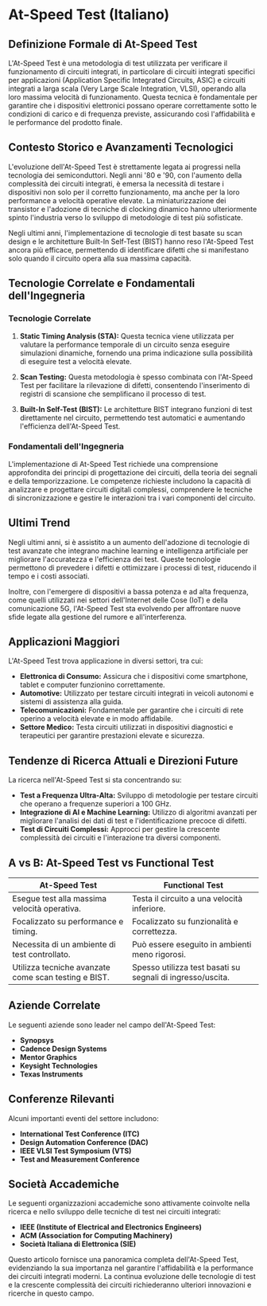# At-Speed Test (Italiano)

## Definizione Formale di At-Speed Test

L'At-Speed Test è una metodologia di test utilizzata per verificare il funzionamento di circuiti integrati, in particolare di circuiti integrati specifici per applicazioni (Application Specific Integrated Circuits, ASIC) e circuiti integrati a larga scala (Very Large Scale Integration, VLSI), operando alla loro massima velocità di funzionamento. Questa tecnica è fondamentale per garantire che i dispositivi elettronici possano operare correttamente sotto le condizioni di carico e di frequenza previste, assicurando così l'affidabilità e le performance del prodotto finale.

## Contesto Storico e Avanzamenti Tecnologici

L'evoluzione dell'At-Speed Test è strettamente legata ai progressi nella tecnologia dei semiconduttori. Negli anni '80 e '90, con l'aumento della complessità dei circuiti integrati, è emersa la necessità di testare i dispositivi non solo per il corretto funzionamento, ma anche per la loro performance a velocità operative elevate. La miniaturizzazione dei transistor e l'adozione di tecniche di clocking dinamico hanno ulteriormente spinto l'industria verso lo sviluppo di metodologie di test più sofisticate.

Negli ultimi anni, l'implementazione di tecnologie di test basate su scan design e le architetture Built-In Self-Test (BIST) hanno reso l'At-Speed Test ancora più efficace, permettendo di identificare difetti che si manifestano solo quando il circuito opera alla sua massima capacità.

## Tecnologie Correlate e Fondamentali dell'Ingegneria

### Tecnologie Correlate

1. **Static Timing Analysis (STA):** Questa tecnica viene utilizzata per valutare la performance temporale di un circuito senza eseguire simulazioni dinamiche, fornendo una prima indicazione sulla possibilità di eseguire test a velocità elevate.
   
2. **Scan Testing:** Questa metodologia è spesso combinata con l'At-Speed Test per facilitare la rilevazione di difetti, consentendo l'inserimento di registri di scansione che semplificano il processo di test.

3. **Built-In Self-Test (BIST):** Le architetture BIST integrano funzioni di test direttamente nel circuito, permettendo test automatici e aumentando l'efficienza dell'At-Speed Test.

### Fondamentali dell'Ingegneria

L'implementazione di At-Speed Test richiede una comprensione approfondita dei principi di progettazione dei circuiti, della teoria dei segnali e della temporizzazione. Le competenze richieste includono la capacità di analizzare e progettare circuiti digitali complessi, comprendere le tecniche di sincronizzazione e gestire le interazioni tra i vari componenti del circuito.

## Ultimi Trend

Negli ultimi anni, si è assistito a un aumento dell'adozione di tecnologie di test avanzate che integrano machine learning e intelligenza artificiale per migliorare l'accuratezza e l'efficienza dei test. Queste tecnologie permettono di prevedere i difetti e ottimizzare i processi di test, riducendo il tempo e i costi associati.

Inoltre, con l'emergere di dispositivi a bassa potenza e ad alta frequenza, come quelli utilizzati nei settori dell'Internet delle Cose (IoT) e della comunicazione 5G, l'At-Speed Test sta evolvendo per affrontare nuove sfide legate alla gestione del rumore e all'interferenza.

## Applicazioni Maggiori

L'At-Speed Test trova applicazione in diversi settori, tra cui:

- **Elettronica di Consumo:** Assicura che i dispositivi come smartphone, tablet e computer funzionino correttamente.
- **Automotive:** Utilizzato per testare circuiti integrati in veicoli autonomi e sistemi di assistenza alla guida.
- **Telecomunicazioni:** Fondamentale per garantire che i circuiti di rete operino a velocità elevate e in modo affidabile.
- **Settore Medico:** Testa circuiti utilizzati in dispositivi diagnostici e terapeutici per garantire prestazioni elevate e sicurezza.

## Tendenze di Ricerca Attuali e Direzioni Future

La ricerca nell'At-Speed Test si sta concentrando su:

- **Test a Frequenza Ultra-Alta:** Sviluppo di metodologie per testare circuiti che operano a frequenze superiori a 100 GHz.
- **Integrazione di AI e Machine Learning:** Utilizzo di algoritmi avanzati per migliorare l'analisi dei dati di test e l'identificazione precoce di difetti.
- **Test di Circuiti Complessi:** Approcci per gestire la crescente complessità dei circuiti e l'interazione tra diversi componenti.

## A vs B: At-Speed Test vs Functional Test

| **At-Speed Test**                        | **Functional Test**                        |
|------------------------------------------|-------------------------------------------|
| Esegue test alla massima velocità operativa. | Testa il circuito a una velocità inferiore. |
| Focalizzato su performance e timing.     | Focalizzato su funzionalità e correttezza.  |
| Necessita di un ambiente di test controllato. | Può essere eseguito in ambienti meno rigorosi. |
| Utilizza tecniche avanzate come scan testing e BIST. | Spesso utilizza test basati su segnali di ingresso/uscita. |

## Aziende Correlate

Le seguenti aziende sono leader nel campo dell'At-Speed Test:

- **Synopsys**
- **Cadence Design Systems**
- **Mentor Graphics**
- **Keysight Technologies**
- **Texas Instruments**

## Conferenze Rilevanti

Alcuni importanti eventi del settore includono:

- **International Test Conference (ITC)**
- **Design Automation Conference (DAC)**
- **IEEE VLSI Test Symposium (VTS)**
- **Test and Measurement Conference**

## Società Accademiche

Le seguenti organizzazioni accademiche sono attivamente coinvolte nella ricerca e nello sviluppo delle tecniche di test nei circuiti integrati:

- **IEEE (Institute of Electrical and Electronics Engineers)**
- **ACM (Association for Computing Machinery)**
- **Società Italiana di Elettronica (SIE)**

Questo articolo fornisce una panoramica completa dell'At-Speed Test, evidenziando la sua importanza nel garantire l'affidabilità e la performance dei circuiti integrati moderni. La continua evoluzione delle tecnologie di test e la crescente complessità dei circuiti richiederanno ulteriori innovazioni e ricerche in questo campo.